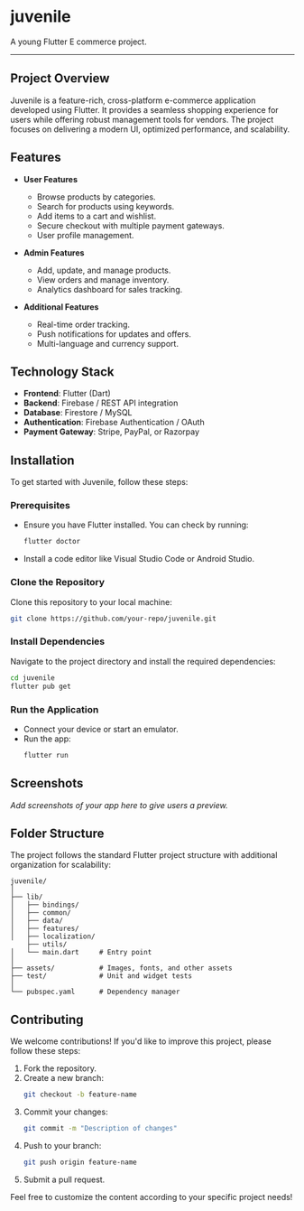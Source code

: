 # juvenile

A young Flutter E commerce project.

---

## Project Overview

Juvenile is a feature-rich, cross-platform e-commerce application developed using Flutter. It provides a seamless shopping experience for users while offering robust management tools for vendors. The project focuses on delivering a modern UI, optimized performance, and scalability.

## Features

- **User Features**
    - Browse products by categories.
    - Search for products using keywords.
    - Add items to a cart and wishlist.
    - Secure checkout with multiple payment gateways.
    - User profile management.

- **Admin Features**
    - Add, update, and manage products.
    - View orders and manage inventory.
    - Analytics dashboard for sales tracking.

- **Additional Features**
    - Real-time order tracking.
    - Push notifications for updates and offers.
    - Multi-language and currency support.

## Technology Stack

- **Frontend**: Flutter (Dart)
- **Backend**: Firebase / REST API integration
- **Database**: Firestore / MySQL
- **Authentication**: Firebase Authentication / OAuth
- **Payment Gateway**: Stripe, PayPal, or Razorpay

## Installation

To get started with Juvenile, follow these steps:

### Prerequisites

- Ensure you have Flutter installed. You can check by running:
  ```bash
  flutter doctor
  ```
- Install a code editor like Visual Studio Code or Android Studio.

### Clone the Repository

Clone this repository to your local machine:
```bash
git clone https://github.com/your-repo/juvenile.git
```

### Install Dependencies

Navigate to the project directory and install the required dependencies:
```bash
cd juvenile
flutter pub get
```

### Run the Application

- Connect your device or start an emulator.
- Run the app:
  ```bash
  flutter run
  ```

## Screenshots

_Add screenshots of your app here to give users a preview._

## Folder Structure

The project follows the standard Flutter project structure with additional organization for scalability:

```plaintext
juvenile/
│
├── lib/
│   ├── bindings/
│   ├── common/
│   ├── data/
│   ├── features/
│   ├── localization/
    ├── utils/
│   └── main.dart     # Entry point
│
├── assets/           # Images, fonts, and other assets
├── test/             # Unit and widget tests
│
└── pubspec.yaml      # Dependency manager
```

## Contributing

We welcome contributions! If you'd like to improve this project, please follow these steps:

1. Fork the repository.
2. Create a new branch:
   ```bash
   git checkout -b feature-name
   ```
3. Commit your changes:
   ```bash
   git commit -m "Description of changes"
   ```
4. Push to your branch:
   ```bash
   git push origin feature-name
   ```
5. Submit a pull request.

Feel free to customize the content according to your specific project needs!
